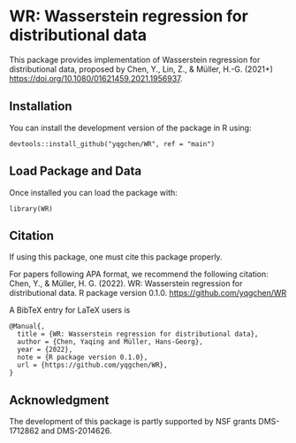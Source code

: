WR: Wasserstein regression for distributional data
====

This package provides implementation of Wasserstein regression for distributional data, proposed by
Chen, Y., Lin, Z., & Müller, H.-G. (2021+) <https://doi.org/10.1080/01621459.2021.1956937>.

## Installation
You can install the development version of the package in R using:
```
devtools::install_github("yqgchen/WR", ref = "main")
```

## Load Package and Data
Once installed you can load the package with:
```
library(WR)
```

## Citation

If using this package, one must cite this package properly.  

For papers following APA format, we recommend the following citation:  
Chen, Y., & Müller, H. G. (2022). WR: Wasserstein regression for distributional data. R package version 0.1.0. https://github.com/yqgchen/WR

A BibTeX entry for LaTeX users is
```
@Manual{,
  title = {WR: Wasserstein regression for distributional data},
  author = {Chen, Yaqing and Müller, Hans-Georg},
  year = {2022},
  note = {R package version 0.1.0},
  url = {https://github.com/yqgchen/WR},
}
```

## Acknowledgment
The development of this package is partly supported by NSF grants DMS-1712862 and DMS-2014626. 
